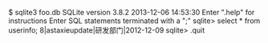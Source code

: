 $ sqlite3 foo.db
SQLite version 3.8.2 2013-12-06 14:53:30
Enter ".help" for instructions
Enter SQL statements terminated with a ";"
sqlite> select * from userinfo;
8|astaxieupdate|研发部门|2012-12-09
sqlite> .quit

